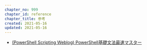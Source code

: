 ```yaml
---
chapter_no: 999
chapter_id: reference
chapter_title: 参考
created: 2021-05-16
updated: 2021-05-16
---
```

- [(PowerShell Scripting Weblog) PowerShell基礎文法最速マスター](http://winscript.jp/powershell/202)